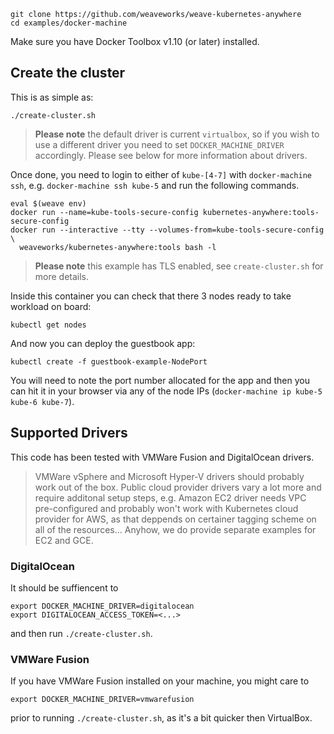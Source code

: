 ```
git clone https://github.com/weaveworks/weave-kubernetes-anywhere
cd examples/docker-machine
```

Make sure you have Docker Toolbox v1.10 (or later) installed.

## Create the cluster

This is as simple as:
```
./create-cluster.sh
```

> **Please note** the default driver is current `virtualbox`, so if you wish to
> use a different driver you need to set `DOCKER_MACHINE_DRIVER` accordingly.
> Please see below for more information about drivers.


Once done, you need to login to either of `kube-[4-7]` with `docker-machine ssh`,
e.g. `docker-machine ssh kube-5` and run the following commands.

```
eval $(weave env)
docker run --name=kube-tools-secure-config kubernetes-anywhere:tools-secure-config
docker run --interactive --tty --volumes-from=kube-tools-secure-config \
  weaveworks/kubernetes-anywhere:tools bash -l
```

> **Please note** this example has TLS enabled, see `create-cluster.sh` for more details.

Inside this container you can check that there 3 nodes ready to take workload on board:
```
kubectl get nodes
```

And now you can deploy the guestbook app:
```
kubectl create -f guestbook-example-NodePort
```

You will need to note the port number allocated for the app and then you can hit it in
your browser via any of the node IPs (`docker-machine ip kube-5 kube-6 kube-7`).

## Supported Drivers

This code has been tested with VMWare Fusion and DigitalOcean drivers.

> VMWare vSphere and Microsoft Hyper-V drivers should probably work out of the box.
> Public cloud provider drivers vary a lot more and require additonal setup steps,
> e.g. Amazon EC2 driver needs VPC pre-configured and probably won't work with
> Kubernetes cloud provider for AWS, as that deppends on certainer tagging scheme on
> all of the resources... Anyhow, we do provide separate examples for EC2 and GCE.

### DigitalOcean

It should be suffiencent to
```
export DOCKER_MACHINE_DRIVER=digitalocean
export DIGITALOCEAN_ACCESS_TOKEN=<...>
```
and then run `./create-cluster.sh`.

### VMWare Fusion

If you have VMWare Fusion installed on your machine, you might care to
```
export DOCKER_MACHINE_DRIVER=vmwarefusion
```
prior to running `./create-cluster.sh`, as it's a bit quicker then VirtualBox.
